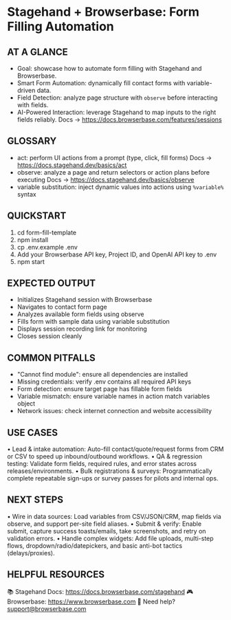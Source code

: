 # Stagehand + Browserbase: Form Filling Automation

## AT A GLANCE
- Goal: showcase how to automate form filling with Stagehand and Browserbase.
- Smart Form Automation: dynamically fill contact forms with variable-driven data.
- Field Detection: analyze page structure with `observe` before interacting with fields.
- AI-Powered Interaction: leverage Stagehand to map inputs to the right fields reliably.
  Docs → https://docs.browserbase.com/features/sessions

## GLOSSARY
- act: perform UI actions from a prompt (type, click, fill forms)
  Docs → https://docs.stagehand.dev/basics/act
- observe: analyze a page and return selectors or action plans before executing
  Docs → https://docs.stagehand.dev/basics/observe
- variable substitution: inject dynamic values into actions using `%variable%` syntax

## QUICKSTART
 1) cd form-fill-template
 2) npm install
 3) cp .env.example .env
 4) Add your Browserbase API key, Project ID, and OpenAI API key to .env
 5) npm start

## EXPECTED OUTPUT
- Initializes Stagehand session with Browserbase
- Navigates to contact form page
- Analyzes available form fields using observe
- Fills form with sample data using variable substitution
- Displays session recording link for monitoring
- Closes session cleanly

## COMMON PITFALLS
- "Cannot find module": ensure all dependencies are installed
- Missing credentials: verify .env contains all required API keys
- Form detection: ensure target page has fillable form fields
- Variable mismatch: ensure variable names in action match variables object
- Network issues: check internet connection and website accessibility

## USE CASES
• Lead & intake automation: Auto-fill contact/quote/request forms from CRM or CSV to speed up inbound/outbound workflows.
• QA & regression testing: Validate form fields, required rules, and error states across releases/environments.
• Bulk registrations & surveys: Programmatically complete repeatable sign-ups or survey passes for pilots and internal ops.

## NEXT STEPS
• Wire in data sources: Load variables from CSV/JSON/CRM, map fields via observe, and support per-site field aliases.
• Submit & verify: Enable submit, capture success toasts/emails, take screenshots, and retry on validation errors.
• Handle complex widgets: Add file uploads, multi-step flows, dropdown/radio/datepickers, and basic anti-bot tactics (delays/proxies).

## HELPFUL RESOURCES
📚 Stagehand Docs:     https://docs.browserbase.com/stagehand
🎮 Browserbase:        https://www.browserbase.com
📧 Need help?          support@browserbase.com
